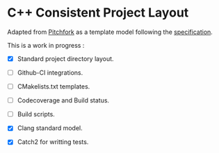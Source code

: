 # C++ Consistent Project Layout

Adapted from [Pitchfork](https://github.com/vector-of-bool/pitchfork) as a template model 
following the [specification](https://api.csswg.org/bikeshed/?force=1&url=https://raw.githubusercontent.com/vector-of-bool/pitchfork/develop/data/spec.bs#libraries).

This is a work in progress :

- [x] Standard project directory layout.
- [ ] Github-CI integrations.
- [ ] CMakelists.txt templates.
- [ ] Codecoverage and Build status.
- [ ] Build scripts.
- [x] Clang standard model.
- [x] Catch2 for writting tests.


